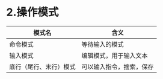 # 2.操作模式

| 模式名                 | 含义                     |
| ---------------------- | ------------------------ |
| 命令模式               | 等待输入的模式           |
| 输入模式               | 编辑模式，用于输入文本   |
| 底行（尾行、末行）模式 | 可以输入指令，搜索，保存 |
